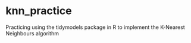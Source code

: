 # knn_practice
Practicing using the tidymodels package in R to implement the K-Nearest Neighbours algorithm 
